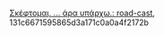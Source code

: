 [Σκέφτομαι, ... άρα υπάρχω.: road-cast](http://www.ophilos.eu/search/label/road-cast), 131c6671595865d3a171c0a0a4f2172b  
